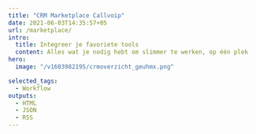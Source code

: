 ```yaml
---
title: "CRM Marketplace Callvoip"
date: 2021-06-03T14:35:57+05
url: /marketplace/
intro:
  title: Integreer je favoriete tools
  content: Alles wat je nodig hebt om slimmer te werken, op één plek
hero:
  image: "/v1603982195/crmoverzicht_geuhmx.png"

selected_tags:
  - Workflow
outputs:
  - HTML
  - JSON
  - RSS
---
```

